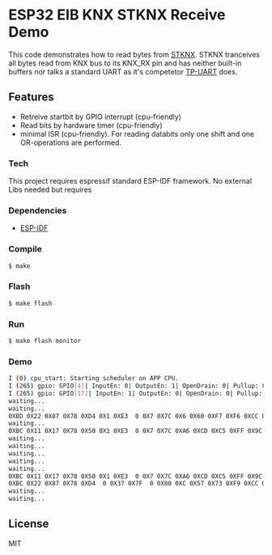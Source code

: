 # ESP32 EIB KNX STKNX Receive Demo

This code demonstrates how to read bytes from  [STKNX](https://www.st.com/en/interfaces-and-transceivers/stknx.html).
STKNX tranceives all bytes read from KNX bus to its KNX_RX pin and has neither built-in buffers nor talks a standard UART as it's competetor [TP-UART](http://www.opternus.com/de/siemens/knx-chipset/knx-transceiver-ics-tp-uart-fze1066.html) does.

## Features

  - Retreive startbit by GPIO interrupt (cpu-friendly)
  - Read bits by hardware timer (cpu-friendly)
  - minimal ISR (cpu-friendly). For reading databits only one shift and one OR-operations are performed.

### Tech

This project requires espressif standard ESP-IDF framework. No external Libs needed but requires

### Dependencies
* [ESP-IDF](https://github.com/espressif/esp-idf)

### Compile
```sh
$ make
```

### Flash
```sh
$ make flash
```

### Run
```sh
$ make flash monitor
```

### Demo
```sh
I (0) cpu_start: Starting scheduler on APP CPU.
I (265) gpio: GPIO[4]| InputEn: 0| OutputEn: 1| OpenDrain: 0| Pullup: 0| Pulldown: 0| Intr:0 
I (265) gpio: GPIO[17]| InputEn: 1| OutputEn: 0| OpenDrain: 0| Pullup: 1| Pulldown: 0| Intr:1 
waiting...
waiting...
0XBD 0X22 0X87 0X78 0XD4 0X1 0XE3  0 0X7 0X7C 0X6 0X60 0XF7 0XF6 0XCC 0XFF waiting...
waiting...
0XBC 0X11 0X17 0X78 0X50 0X1 0XE3  0 0X7 0X7C 0XA6 0XCD 0XC5 0XFF 0X9C 0X17 0XB8 0XC0 0XA0 0X17 0X78 0XFC  0 0X7 0X7C 0XA6 0XCD 0XE5 0X9C 0X17 0XB8 0XC0 0XA0 0X17 0X78 0XFC  0 0X7 0X7C 0XA6 0XCD 0XE5 0X9C 0X17 0XB8 0XC0 0XA0 0X17 0X78 0XFC  0 0X7 0X7C 0XA6 0XCD 0XE5 waiting...
waiting...
waiting...
waiting...
waiting...
waiting...
0XBC 0X11 0X17 0X78 0X50 0X1 0XE3  0 0X7 0X7C 0XA6 0XCD 0XC5 0XFF 0X9C 0X17 0XB8 0XC0 0XA0 0X17 0X78 0XFC  0 0X7 0X7C 0XA6 0XCD 0XE5 0X9C 0X17 0XB8 0XC0 0XA0 0X17 0X78 0XFC  0 0X7 0X7C 0XA6 0XCD 0XE5 0X9C 0X17 0XB8 0XC0 0XA0 0X17 0X78 0XFC  0 0X7 0X7C 0XA6 0XCD 0XE5 0XBC 0X11 0X17 0X78 0X50 0X2 0XE3  0 0X7 0X7C 0X6 0X4C 0XD2 0XFF 0X9C 0X17 0XB8 0XC0 0XA0 0X27 0X78 0XFC  0 0X7 0X7C 0X6 0X4C 0XF2 0X9C 0X17 0XB8 0XC0 0XA0 0X27 0X78 0XFC  0 0X7 0X7C 0X6 0X4C 0XF2 0X9C 0X17 0XB8 0XC0 0XA0 0X27 0X78 0XFC  0 0X7 0X7C 0X6 0X4C 0XF2 0XBC 0X11 0X17 0X78 0X50 0X3 0X37 0X7F  0 0X80 0X99 0XD7 0X7E 0XFC 0X9C 0X17 0XB8 0XC0 0XA0 0X37 0X70 0XFC  0 0X7 0X7C 0XA6 0XCD 0XE7 0XFF 0X9C 0X17 0XB8 0XC0 0XA0 0X37 0X70 0XFC  0 0X7 0X7C 0XA6 0XCD 0XE7 0XFF 0X9C 0X17 0XB8 0XC0 0XA0 0X37 0X70 0XFC  0 0X7 0X7C 0XA6 0XCD 0XE7 0XFF 0XBC 0X11 0X17 0X78 0X50 0X4 0XE3  0 0X7 0X7C 0X6 0X75 0XED 0XFF 0XCC 0XFF 0XBC 0X11 0X17 0X78 0X50 0X5 0X37 0X7F  0 0X80 0X99 0XD7 0X7E 0XF0 0X9C 0X17 0XB8 0XC0 0XA0 0X57 0X70 0XFC  0 0X7 0X7C 0XA6 0XCD 0XE1 0XFF 0X9C 0X17 0XB8 0XC0 0XA0 0X57 0X70 0XFC  0 0X7 0X7C 0XA6 0XCD 0XE1 0XFF 0X9C 0X17 0XB8 0XC0 0XA0 0X57 0X70 0XFC  0 0X7 0X7C 0XA6 0XCD 0XE1 0XFF waiting...
0XBC 0X22 0X87 0X78 0XD4  0 0X37 0X7F  0 0X80 0XC 0X57 0X73 0XF9 0XCC 0XFF waiting...
waiting...
waiting...

```

License
----
MIT
